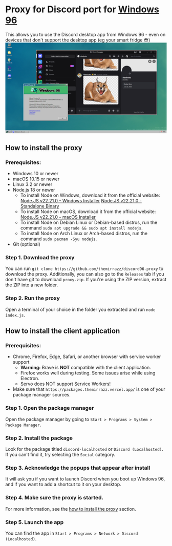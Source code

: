 # Proxy for Discord port for [Windows 96](https://windows96.net/)
This allows you to use the Discord desktop app from Windows 96 - even on devices that don't support the desktop app (eg your smart fridge 😳)
![The Discord desktop app being used on windows96.net](app-demo.png)

## How to install the proxy
### Prerequisites:
* Windows 10 or newer
* macOS 10.15 or newer
* Linux 3.2 or newer
* Node.js 18 or newer
  * To install Node on Windows, download it from the official website: [Node.JS v22.21.0 - Windows Installer](https://nodejs.org/dist/v22.21.0/node-v22.21.0-x64.msi) [Node.JS v22.21.0 - Standalone Binary](https://nodejs.org/dist/v22.21.0/node-v22.21.0-win-x64.zip)
  * To install Node on macOS, download it from the official website: [Node.JS v22.21.0 - macOS Installer](https://nodejs.org/dist/v22.21.0/node-v22.21.0.pkg)
  * To install Node on Debian Linux or Debian-based distros, run the command `sudo apt upgrade && sudo apt install nodejs`.
  * To install Node on Arch Linux or Arch-based distros, run the command `sudo pacman -Syu nodejs`.
* Git (optional)

### Step 1. Download the proxy
You can run `git clone https://github.com/themirrazz/discord96-proxy` to download the proxy. Additionally, you can also go to the `Releases` tab if you don't have git to download `proxy.zip`.
If you're using the ZIP version, extract the ZIP into a new folder.

### Step 2. Run the proxy
Open a terminal of your choice in the folder you extracted and run `node index.js`.

## How to install the client application
### Prerequisites:
* Chrome, Firefox, Edge, Safari, or another browser with service worker support
  * **Warning:** Brave is **NOT** compatible with the client application.
  * Firefox works well during testing. Some issues arise while using Electron.
  * Servo does NOT support Service Workers!
* Make sure that `https://packages.themirrazz.vercel.app/` is one of your package manager sources.

### Step 1. Open the package manager
Open the package manager by going to `Start > Programs > System > Package Manager`.

### Step 2. Install the package
Look for the package titled `discord-localhosted` or `Discord (Localhosted)`. If you can't find it, try selecting the `Social` category.

### Step 3. Acknowledge the popups that appear after install
It will ask you if you want to launch Discord when you boot up Windows 96, and if you want to add a shortcut to it on your desktop.

### Step 4. Make sure the proxy is started.
For more information, see the [how to install the proxy](#how-to-install-the-proxy) section.

### Step 5. Launch the app
You can find the app in `Start > Programs > Network > Discord (Localhosted)`.
